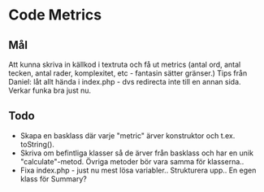 # Code Metrics

## Mål

Att kunna skriva in källkod i textruta och få ut metrics (antal ord, antal tecken, antal rader, komplexitet, etc - fantasin sätter gränser.) Tips från Daniel: låt allt hända i index.php - dvs redirecta inte till en annan sida. Verkar funka bra just nu.

## Todo

- Skapa en basklass där varje "metric" ärver konstruktor och t.ex. toString().
- Skriva om befintliga klasser så de ärver från basklass och har en unik "calculate"-metod. Övriga metoder bör vara samma för klasserna..
- Fixa index.php - just nu mest lösa variabler.. Strukturera upp.. En egen klass för Summary?
